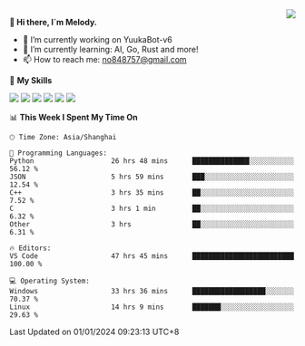 <a href="#">
  <img align="right" src="https://github-readme-stats.vercel.app/api?username=melodyyuuka&count_private=true&show_icons=true" />
</a>

**👋 Hi there, I`m Melody.**

- 🔭 I’m currently working on YuukaBot-v6
- 🌱 I’m currently learning: AI, Go, Rust and more!
- 📫 How to reach me: no848757@gmail.com

🌟 **My Skills** 

![](https://img.shields.io/badge/-Python-3e74a2?style=flat-square&logo=Python&logoColor=fff)
![](https://img.shields.io/badge/-Java-007396?style=flat-square&logo=OpenJDK&logoColor=fff)
![](https://img.shields.io/badge/-Node.js-339933?style=flat-square&logo=Node.js&logoColor=fff)
![](https://img.shields.io/badge/-Git-f05032?style=flat-square&logo=git&logoColor=fff)
![](https://img.shields.io/badge/-PostgreSQL-4169e1?style=flat-square&logo=PostgreSQL&logoColor=fff)
![](https://img.shields.io/badge/-VSCode-007acc?style=flat-square&logo=Visual-Studio-Code&logoColor=fff)


<!--START_SECTION:waka-->
📊 **This Week I Spent My Time On** 

```text
🕑︎ Time Zone: Asia/Shanghai

💬 Programming Languages: 
Python                   26 hrs 48 mins      ██████████████░░░░░░░░░░░   56.12 % 
JSON                     5 hrs 59 mins       ███░░░░░░░░░░░░░░░░░░░░░░   12.54 % 
C++                      3 hrs 35 mins       ██░░░░░░░░░░░░░░░░░░░░░░░    7.52 % 
C                        3 hrs 1 min         ██░░░░░░░░░░░░░░░░░░░░░░░    6.32 % 
Other                    3 hrs               ██░░░░░░░░░░░░░░░░░░░░░░░    6.31 % 

🔥 Editors: 
VS Code                  47 hrs 45 mins      █████████████████████████   100.00 % 

💻 Operating System: 
Windows                  33 hrs 36 mins      ██████████████████░░░░░░░   70.37 % 
Linux                    14 hrs 9 mins       ███████░░░░░░░░░░░░░░░░░░   29.63 % 
```


 Last Updated on 01/01/2024 09:23:13 UTC+8
<!--END_SECTION:waka-->
